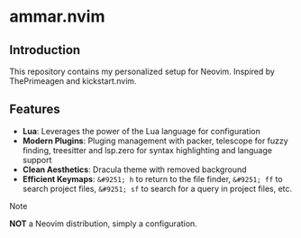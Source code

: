 # ammar.nvim
## Introduction
This repository contains my personalized setup for Neovim. Inspired by ThePrimeagen and kickstart.nvim.

## Features
- **Lua**: Leverages the power of the Lua language for configuration
- **Modern Plugins**: Pluging management with packer, telescope for fuzzy finding, treesitter and lsp.zero for syntax highlighting and language support
- **Clean Aesthetics**: Dracula theme with removed background
- **Efficient Keymaps**: `&#9251; h` to return to the file finder, `&#9251; ff` to search project files, `&#9251; sf` to search for a query in project files, etc.

> [!NOTE]    
> **NOT** a Neovim distribution, simply a configuration.


